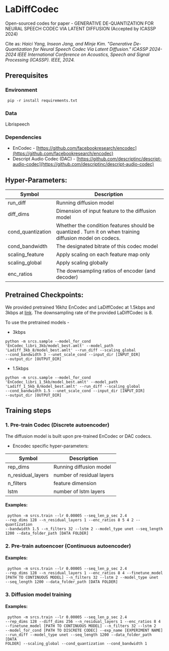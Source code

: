 # LaDiffCodec
Open-sourced codes for paper - GENERATIVE DE-QUANTIZATION FOR NEURAL SPEECH CODEC VIA LATENT DIFFUSION (Accepted by ICASSP 2024)

Cite as: <i> Haici Yang, Inseon Jang, and Minje Kim. "Generative De-Quantization for Neural Speech Codec Via Latent Diffusion." ICASSP 2024-2024 IEEE International Conference on Acoustics, Speech and Signal Processing (ICASSP). IEEE, 2024.</i>
## Prerequisites
### Environment
<code> pip -r install requirements.txt </code>
### Data
Librispeech
### Dependencies
- EnCodec - [https://github.com/facebookresearch/encodec](https://github.com/facebookresearch/encodec)
- Descript Audio Codec (DAC) - [https://github.com/descriptinc/descript-audio-codec](https://github.com/descriptinc/descript-audio-codec)

##  Hyper-Parameters:

| Symbol | Description |
| --- | ----------- |
| run_diff          |  Running diffusion model|
| diff_dims          | Dimension of input feature to the diffusion model |
| cond_quantization          | Whether the condition features should be quantized . Turn it on when training diffusion model on codecs.|
| cond_bandwidth          | The designated bitrate of this codec model |
| scaling_feature                 | Apply scaling on each feature map only |
| scaling_global               |  Apply scaling globally |
| enc_ratios   | The downsampling ratios of encoder (and decoder)  | 

## Pretrained Checkpoints:
We provided pretrained 16khz EnCodec and LaDiffCodec at 1.5kbps and 3kbps at [link](https://indiana-my.sharepoint.com/:f:/g/personal/hy17_iu_edu/Eo9tTiag-u9JtkswVUr5wWIBKrA6hyEJx-TTF2USOGsSVQ?e=MDPijk).
The downsampling rate of the provided LaDiffCodec is 8.

To use the pretrained models - 
- 3kbps
  
<code>python -m srcs.sample --model_for_cond 'EnCodec_libri_3kb/model_best.amlt' --model_path 'Ladiff_3kb_8/model_best.amlt' --run_diff --scaling_global --cond_bandwidth 3 --unet_scale_cond --input_dir [INPUT_DIR] --output_dir [OUTPUT_DIR] </code>

- 1.5kbps
  
<code>python -m srcs.sample --model_for_cond 'EnCodec_libri_1_5kb/model_best.amlt' --model_path 'Ladiff_1_5kb_8/model_best.amlt' --run_diff --scaling_global --cond_bandwidth 1.5 --unet_scale_cond --input_dir [INPUT_DIR] --output_dir [OUTPUT_DIR] </code>

## Training steps
### 1. Pre-train Codec (Discrete autoencoder)
The diffusion model is built upon pre-trained EnCodec or DAC codecs. 

- Encodec specific hyper-parameters:
  
| Symbol | Description | 
| --- | ----------- |
| rep_dims         |  Running diffusion model| 
| n_residual_layers | number of residual layers | 
| n_filters | feature dimension | 
| lstm | number of lstm layers | 

#### Examples:
<code> python -m srcs.train --lr 0.00005 --seq_len_p_sec 2.4 --rep_dims 128 --n_residual_layers 1 --enc_ratios 8 5 4 2 --quantization --bandwidth 1.5 --n_filters 32 --lstm 2 --model_type unet --seq_length 1200 --data_folder_path \[DATA FOLDER\] </code>

### 2. Pre-train autoencoer (Continuous autoencoder)
#### Examples:
<code> python -m srcs.train --lr 0.00005 --seq_len_p_sec 2.4 --rep_dims 128 --n_residual_layers 1 --enc_ratios 8 4 --finetune_model \[PATH TO CONTINUOUS MODEL\] --n_filters 32 --lstm 2 --model_type unet --seq_length 1200 --data_folder_path \[DATA FOLDER\] </code>

### 3. Diffusion model training
#### Examples:
<code> python -m srcs.train --lr 0.00005 --seq_len_p_sec 2.4 --rep_dims 128 --diff_dims 256 --n_residual_layers 1 --enc_ratios 8 4 --finetune_model \[PATH TO CONTINUOUS MODEL\] --n_filters 32 --lstm 2 --model_for_cond \[PATH TO DISCRETE CODEC\] --exp_name \[EXPERIMENT NAME\] --run_diff --model_type unet --seq_length 1200 --data_folder_path \[DATA FOLDER\] --scaling_global --cond_quantization --cond_bandwidth 1 </code>
